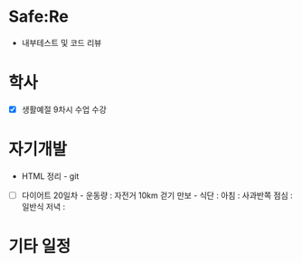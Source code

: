 # Safe:Re

- 내부테스트 및 코드 리뷰

# 학사

- [x] 생활예절 9차시 수업 수강

# 자기개발

- HTML 정리 - git
- [ ] 다이어트 20일차
      - 운동량 : 자전거 10km 걷기 만보
      - 식단   : 아침 : 사과반쪽
                점심 : 일반식
                저녁 : 

# 기타 일정
